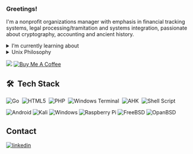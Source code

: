 ### Greetings!

I'm a nonprofit organizations manager with emphasis in financial tracking systems, legal processing/tramitation and systems integration, passionate about cryptography, accounting and ancient history.

<details><summary>I’m currently learning about</summary><br><pre>
Anubis Involutional SPN 128-bit block cipher (Barreto, ESAT/COSIC)
CHASKEY Message Authentication Code (Nicky Mouha, ESAT/COSIC)
Cubehash and SipHash64/128 (Daniel J. Bernstein & JP Aumasson)
GB/T 32907-2016 - SM4 128-bit Block Cipher
GB/T 32918.4-2016 SM2 Elliptic Curve Asymmetric Encryption
GB/T 38636-2020 - Transport Layer Cryptography Protocol (TLCP)
GM/T 0001-2012 ZUC Zu Chongzhi Stream cipher 128/256-bit key
GM/T 0002-2012 SM4 Block cipher with 128-bit key
GM/T 0003-2012 SM2 Public key algorithm 256-bit
GM/T 0004-2012 SM3 Message digest algorithm 256-bit hash value
GOST 28147-89 64-bit block cipher (RFC 5830)
GOST R 34.10-2012 VKO key agreement function (RFC 7836)
GOST R 34.10-2012 public key signature function (RFC 7091)
GOST R 34.11-2012 Streebog hash function (RFC 6986)
GOST R 34.11-94 CryptoPro hash function (RFC 5831)
GOST R 34.12-2015 128-bit block cipher Kuznechik (RFC 7801)
GOST R 34.12-2015 64-bit block cipher Magma (RFC 8891)
GOST R 50.1.114-2016 GOST R 34.10-2012 and GOST R 34.11-2012 
HC-128 Stream Cipher simplified version of HC-256 (Wu, ESAT/COSIC) 
IGE (Infinite Garble Extension) Mode of Operation for Block ciphers
ISO/IEC 10118-3:2003 RIPEMD128/160/256 and Whirlpool (ESAT/COSIC)
ISO/IEC 18033-3:2010 HIGHT, SEED, Camellia and MISTY1 Block ciphers 
ISO/IEC 18033-4:2011 KCipher-2 stream cipher (RFC 7008)
KS X 1213-1 ARIA 128-bit block cipher with 128/192/256-bit keys
KS X 3246 LEA - Lightweight Encryption Algorithm (TTAK.KO-12.0223)
NIST SP800-186 X25519 Diffie-Hellman (OpenSSL compliant)
NIST SP800-38D GCM AEAD mode for 128-bit block ciphers (RFC 5288)
RFC 2144: CAST-128 64-bit Block cipher with 128-bit key
RFC 4253: Serpent 128-bit Block cipher with 128/192/256-bit keys
RFC 4493: Cipher-based Message Authentication Code (CMAC)
RFC 4503: Rabbit Stream Cipher Algorithm with 128-bit key
RFC 4764: EAX Authenticated-Encryption Mode of Operation
RFC 5246: Transport Layer Security (TLS) Protocol Version 1.2
RFC 5280: Internet X.509 PKI Certificate Revocation List (CRL)
RFC 5869: HMAC-based Key Derivation Function (HKDF)
RFC 7008: KCipher-2 Encryption Algorithm (KDDI R&D Laboratories)
RFC 7253: OCB (and PMAC) Authenticated-Encryption Algorithm
RFC 7292: PKCS #12 Personal Information Exchange Syntax v1.1
RFC 7539: ChaCha20-Poly1305 AEAD Stream cipher
RFC 7693: The BLAKE2 Cryptographic Hash and MAC (JP Aumasson)
RFC 7914: The Scrypt Password-Based Key Derivation Function
RFC 8032: Ed25519 Signature a.k.a. EdDSA (Daniel J. Bernstein)
RFC 8446: Transport Layer Security (TLS) Protocol Version 1.3
RFC 9058: MGM AEAD mode for 64 and 128 bit ciphers (E. Griboedova)
RFC 9367: GOST Cipher Suites for Transport Layer Security (TLS 1.3)
TTAK.KO-12.0223 LEA 128-bit block cipher (ISO/IEC 29192-2:2019)
TTAK.KO-12.0276 LSH Message digest algorithm
US FIPS 180-2 Secure Hash Standard (SHS) SHA1 and SHA2 Algorithms 
US FIPS 202 SHA-3 Permutation-Based Hash (instance of the Keccak)
</pre></details>

<details><summary>Unix Philosophy</summary><br>
The Unix philosophy is a set of principles and values that guide the design and implementation of the Unix operating system and other related systems. These principles were formulated by the original Unix developers in the 1970s and have been a significant influence on many modern operating systems and software.  
  
#### The Unix philosophy is characterized by several key ideas:

   1. Simplicity: Unix emphasizes simplicity in both design and use. System components should be small, modular, and do one thing well. This facilitates understanding, maintenance, and software reusability.

   2. Composition: Unix programs are designed to be combined and work together, following the principle of "do one thing and do it well." This allows users to create complex solutions by combining simple programs through pipes and input/output redirection.

   3. Transparency: Unix adopts an "everything is a file" approach. This means that devices, processes, and other resources are represented as files in the file system, allowing them to be accessed and manipulated in a consistent manner.

   4. Modularity: Unix is built based on a set of modular components, such as shells, utilities, and libraries. This allows developers to create new tools and extend the system incrementally without modifying existing code.

   5. Portability: Unix was designed to be portable, meaning it can run on different hardware types. This is achieved by isolating hardware-specific functionality into abstraction layers, allowing the operating system to be easily adapted to different platforms.

   6. File System Hierarchy: Unix adopts a standardized directory hierarchy, commonly known as the Filesystem Hierarchy Standard (FHS). This structure organizes files and directories in a logical and consistent manner, making it easy to locate and organize system data and programs.

These principles of the Unix philosophy have been widely adopted and have influenced many other operating systems and software. They emphasize simplicity, modularity, interoperability, and flexibility, enabling users and developers to create efficient and adaptable solutions. The Unix philosophy also promotes collaboration among developers and software reuse, contributing to a vibrant open-source software community.
</details>

<!--
**pedroalbanese/pedroalbanese** is a ✨ _special_ ✨ repository because its `README.md` (this file) appears on your GitHub profile.

Here are some ideas to get you started:

- 🔭 I’m currently working on ...
- 🌱 I’m currently learning ...
- 👯 I’m looking to collaborate on ...
- 🤔 I’m looking for help with ...
- 💬 Ask me about ...
- 📫 How to reach me: ...
- 😄 Pronouns: ...
- ⚡ Fun fact: ...
-->

![](https://komarev.com/ghpvc/?username=pedroalbanese&&style=flat&color=green) [![Buy Me A Coffee](https://img.shields.io/badge/Buy_Me_A_Coffee-FFDD00?style=flat&logo=buy-me-a-coffee&logoColor=black)](https://www.paypal.com/donate?token=u_YEIOgws7Eyt3NqqiaANfXq54e_LGpgf-3vZuVeIGdMo5nWFnq6uQGbqmP0O5BUaGTPom1ACllAt1Bz)  

## 🛠 &nbsp;Tech Stack
![Go](https://img.shields.io/badge/go-%2300ADD8.svg?style=flat&logo=go&logoColor=black)&nbsp;
![HTML5](https://img.shields.io/badge/html5-%23E34F26.svg?style=flat&logo=html5&logoColor=white)&nbsp;
![PHP](https://img.shields.io/badge/php-%23777BB4.svg?style=flat&logo=php&logoColor=white)&nbsp;
![Windows Terminal](https://img.shields.io/badge/Windows%20Terminal-%234D4D4D.svg?style=flat&logo=windows-terminal&logoColor=white)&nbsp;
![AHK](https://img.shields.io/badge/AutoHotkey-334455.svg?style=flat&logo=AutoHotkey&logoColor=white)&nbsp;
![Shell Script](https://img.shields.io/badge/shell_script-%23121011.svg?style=flat&logo=gnu-bash&logoColor=white)

![Android](https://img.shields.io/badge/Android-3DDC84?style=flat&logo=android&logoColor=black)
![Kali](https://img.shields.io/badge/Kali-268BEE?style=flat&logo=kalilinux&logoColor=black)
![Windows](https://img.shields.io/badge/Windows-0078D6?style=flat&logo=windows&logoColor=white)
![Raspberry Pi](https://img.shields.io/badge/-RaspberryPi-C51A4A?style=flat&logo=Raspberry-Pi)
![FreeBSD](https://img.shields.io/badge/-FreeBSD-%23870000?style=flat&logo=freebsd&logoColor=white)
![OpanBSD](https://img.shields.io/badge/-OpenBSD-%23870000?style=flat&logo=openbsd&logoColor=yellow)

## Contact  
<a href="https://www.linkedin.com/in/pedro-albanese-3b4442116" target="_blank">
  <img align="center" src="https://img.shields.io/badge/-pedroalbanese-05122A?style=flat&logo=linkedin" alt="linkedin"/> 
</a>  

